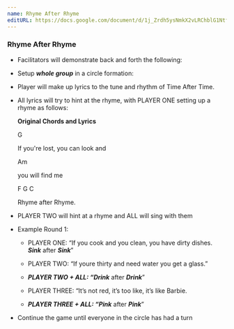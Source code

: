 ```yaml
---
name: Rhyme After Rhyme
editURL: https://docs.google.com/document/d/1j_Zrdh5ysNmkX2vLRChblG1NtfF7pToBHFmljlv1XlU/edit
---
```


### Rhyme After Rhyme

* Facilitators will demonstrate back and forth the following:

* Setup ***whole group*** in a circle formation:

* Player will make up lyrics to the tune and rhythm of Time After Time.

* All lyrics will try to hint at the rhyme, with PLAYER ONE setting up a rhyme as follows:

  **Original Chords and Lyrics**

  G                        

  If you're lost, you can look and 

  Am

  you will find me

  F   G     C

  Rhyme after Rhyme.


* PLAYER TWO will hint at a rhyme and ALL will sing with them

* Example Round 1: 

  * PLAYER ONE: “If you cook and you clean, you have dirty dishes. ***Sink*** after ***Sink***”

  * PLAYER TWO:  “If youre thirty and need water you get a glass.”

  * ***PLAYER TWO \+ ALL: “Drink*** after ***Drink***”

  * PLAYER THREE: “It’s not red, it’s too like, it’s like Barbie. 

  * ***PLAYER THREE \+ ALL: “Pink*** after ***Pink***”

* Continue the game until everyone in the circle has had a turn